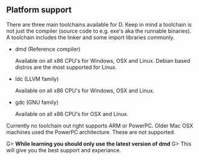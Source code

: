 ## Platform support
There are three main toolchains available for D. Keep in mind a toolchain is not just the compiler (source code to e.g. exe's aka the runnable binaries). A toolchain includes the linker and some import libraries commonly.

* dmd (Reference compiler)

   Available on all x86 CPU's for Windows, OSX and Linux. Debian based distros are the most supported for Linux.
* ldc (LLVM family)

   Available on all x86 CPU's for Windows, OSX and Linux.
* gdc (GNU family)

   Available on all x86 CPU's for OSX and Linux.

Currently no toolchain out right supports ARM or PowerPC. Older Mac OSX machines used the PowerPC architecture. These are not supported.

G> **While learning you should only use the latest version of dmd**
G> This will give you the best support and experiance.